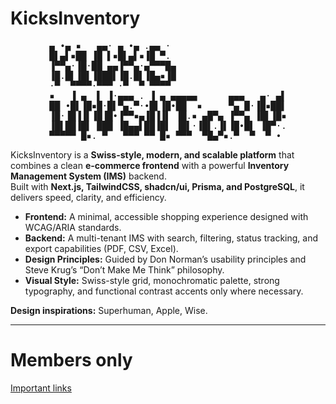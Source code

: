 # KicksInventory

<div align="center">
<pre>
▄ •▄ ▪   ▄▄· ▄ •▄ .▄▄ ·                      
█▌▄▌▪██ ▐█ ▌▪█▌▄▌▪▐█ ▀.                      
▐▀▀▄·▐█·██ ▄▄▐▀▀▄·▄▀▀▀█▄                     
▐█.█▌▐█▌▐███▌▐█.█▌▐█▄▪▐█                     
·▀  ▀▀▀▀·▀▀▀ ·▀  ▀ ▀▀▀▀                      
▪   ▐ ▄  ▌ ▐·▄▄▄ . ▐ ▄ ▄▄▄▄▄      ▄▄▄   ▄· ▄▌
██ •█▌▐█▪█·█▌▀▄.▀·•█▌▐█•██  ▪     ▀▄ █·▐█▪██▌
▐█·▐█▐▐▌▐█▐█•▐▀▀▪▄▐█▐▐▌ ▐█.▪ ▄█▀▄ ▐▀▀▄ ▐█▌▐█▪
▐█▌██▐█▌ ███ ▐█▄▄▌██▐█▌ ▐█▌·▐█▌.▐▌▐█•█▌ ▐█▀·.
▀▀▀▀▀ █▪. ▀   ▀▀▀ ▀▀ █▪ ▀▀▀  ▀█▄▀▪.▀  ▀  ▀ • 
</pre>


</div>

KicksInventory is a **Swiss-style, modern, and scalable platform** that combines a clean **e-commerce frontend** with a powerful **Inventory Management System (IMS)** backend.  
Built with **Next.js, TailwindCSS, shadcn/ui, Prisma, and PostgreSQL**, it delivers speed, clarity, and efficiency.

- **Frontend:** A minimal, accessible shopping experience designed with WCAG/ARIA standards.  
- **Backend:** A multi-tenant IMS with search, filtering, status tracking, and export capabilities (PDF, CSV, Excel).  
- **Design Principles:** Guided by Don Norman’s usability principles and Steve Krug’s “Don’t Make Me Think” philosophy.  
- **Visual Style:** Swiss-style grid, monochromatic palette, strong typography, and functional contrast accents only where necessary.  

**Design inspirations:** Superhuman, Apple, Wise.  

---

# Members only

[Important links](https://github.com/KicksInventory/miscellaneous)
